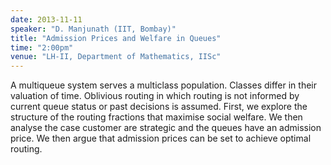 ```yaml
---
date: 2013-11-11
speaker: "D. Manjunath (IIT, Bombay)"
title: "Admission Prices and Welfare in Queues"
time: "2:00pm" 
venue: "LH-II, Department of Mathematics, IISc"
---
```

A multiqueue system serves a multiclass population. Classes differ in their valuation of time. Oblivious routing in which routing is not informed by current queue status or past decisions is assumed. First, we explore the structure of the routing fractions that maximise social welfare. We then analyse the case customer are strategic and the queues have an admission price. We then argue that admission prices can be set to achieve optimal routing.

